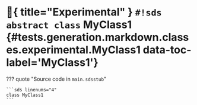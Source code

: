 # :test_tube:{ title="Experimental" } `#!sds abstract class` MyClass1 {#tests.generation.markdown.classes.experimental.MyClass1 data-toc-label='MyClass1'}

??? quote "Source code in `main.sdsstub`"

    ```sds linenums="4"
    class MyClass1
    ```
